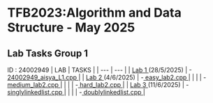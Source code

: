 # TFB2023:Algorithm and Data Structure - May 2025
## Lab Tasks Group 1
ID : 24002949
| LAB | TASKS |
| --- | --- |
| [ Lab 1 ](https://github.com/aisysfia/TFB2023_DSA_24002949/tree/main/LAB%201) (28/5/2025) | -[ 24002949_aisya_L1.cpp ](https://github.com/aisysfia/TFB2023_DSA_24002949/blob/main/LAB%201/24002949_aisya_L1.cpp) |
| [ Lab 2 ](https://github.com/aisysfia/TFB2023_DSA_24002949/tree/main/Lab%202) (4/6/2025) | -[ easy_lab2.cpp ](https://github.com/aisysfia/TFB2023_DSA_24002949/blob/main/Lab%202/easy_lab2.cpp) |
| | | -[ medium_lab2.cpp ](https://github.com/aisysfia/TFB2023_DSA_24002949/blob/main/Lab%202/medium_lab2.cpp) | 
| | | -[ hard_lab2.cpp ](https://github.com/aisysfia/TFB2023_DSA_24002949/blob/main/Lab%202/hard_lab2.cpp) |
| [ Lab 3 ](https://github.com/aisysfia/TFB2023_DSA_24002949/tree/main/LAB%203) (11/6/2025) | -[ singlylinkedlist.cpp ](https://github.com/aisysfia/TFB2023_DSA_24002949/blob/main/LAB%203/singlylinkedlist.cpp) |
| | | -[ doublylinkedlist.cpp ](https://github.com/aisysfia/TFB2023_DSA_24002949/blob/main/LAB%203/doublylinkedlist.cpp) |

